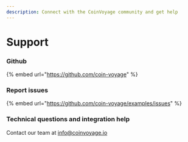 ```yaml
---
description: Connect with the CoinVoyage community and get help
---
```


# Support

### Github

{% embed url="https://github.com/coin-voyage" %}

### Report issues

{% embed url="https://github.com/coin-voyage/examples/issues" %}

### Technical questions and integration help

Contact our team at [info@coinvoyage.io](mailto:info@coinvoyage.io)
